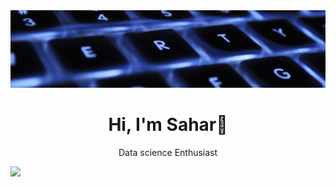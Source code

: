 <div align='center'>
<img src='./image.png' alt='image'   width=850px/>

 <h1>  Hi, I'm Sahar👋</h1>
<p> Data science Enthusiast</p>
</div>
<img src='https://skillicons.dev/icons?i=py,pycharm'/>
